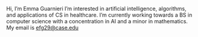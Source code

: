 Hi, I’m Emma Guarnieri
I’m interested in artificial intelligence, algorithms, and applications of CS in healthcare.
I’m currently working towards a BS in computer science with a concentration in AI and a minor in mathematics. 
My email is efg29@case.edu

<!---
emmafguarnieri/emmafguarnieri is a ✨ special ✨ repository because its `README.md` (this file) appears on your GitHub profile.
You can click the Preview link to take a look at your changes.
--->
